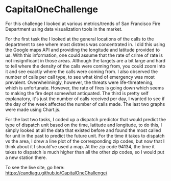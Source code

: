 # CapitalOneChallenge


For this challenge I looked at various metrics/trends of San Francisco Fire Department using data visualization tools in the market.

For the first task the I looked at the general locations of the calls to the department to see where most distress was concentrated in. I did this using the Google maps API and providing the longitude and latitude provided to us. With this information, one could assume that the rate of crime of rate is not insignificant in those areas. Although the targets are a bit large and hard to tell where the density of the calls were coming from, you could zoom into it and see exactly where the calls were coming from. I also observed the number of calls per call type, to see what kind of emergency was most prevalent. Overwhelmingly, however, the threats were life-threatening, which is unfortunate. However,  the rate of fires is going down which seems to making the fire dept somewhat antiquated. The third is pretty self explanatory, it's just the number of calls received per day, I wanted to see if the day of the week affected the number of calls made. The last two graphs were made using Chart.js.



For the last two tasks, I coded up a dispatch predictor that would predict the type of dispatch unit based on the time, latitude and longitude, to do this, I simply looked at all the data that existed before and found the most called for unit in the past to predict the future unit. For the time it takes to dispatch vs the area, I drew a line plot of the corresponding zip codes, but now that I think about it I should've used a map. At the zip code 94134, the time it takes to dispatch is much higher than all the other zip codes, so I would put a new station there.


To see the live site, go here: https://candiagu.github.io/CapitalOneChallenge/
